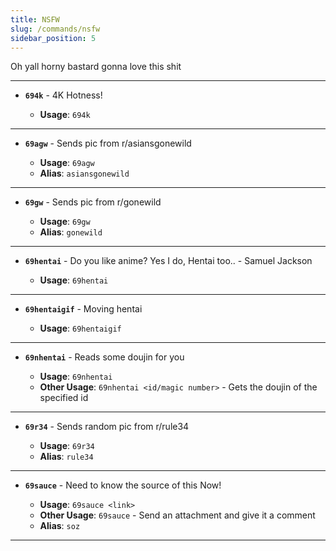 ```yaml
---
title: NSFW
slug: /commands/nsfw
sidebar_position: 5
---
```


Oh yall horny bastard gonna love this shit

---

- **`694k`** - 4K Hotness!

  - **Usage**: `694k`

---

- **`69agw`** - Sends pic from r/asiansgonewild

  - **Usage**: `69agw`
  - **Alias**: `asiansgonewild`

---

- **`69gw`** - Sends pic from r/gonewild

  - **Usage**: `69gw`
  - **Alias**: `gonewild`

---

- **`69hentai`** - Do you like anime? Yes I do, Hentai too.. - Samuel Jackson

  - **Usage**: `69hentai`

---

- **`69hentaigif`** - Moving hentai

  - **Usage**: `69hentaigif`

---

- **`69nhentai`** - Reads some doujin for you

  - **Usage**: `69nhentai`
  - **Other Usage**: `69nhentai <id/magic number>` - Gets the doujin of the specified id

---

- **`69r34`** - Sends random pic from r/rule34

  - **Usage**: `69r34`
  - **Alias**: `rule34`

---

- **`69sauce`** - Need to know the source of this Now!

  - **Usage**: `69sauce <link>`
  - **Other Usage**: `69sauce` - Send an attachment and give it a comment
  - **Alias**: `soz`

---
